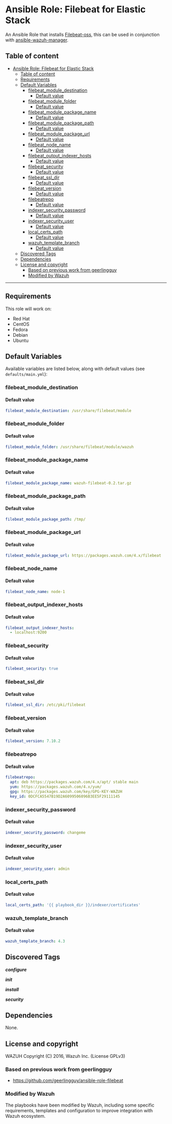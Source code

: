 # Ansible Role: Filebeat for Elastic Stack

An Ansible Role that installs [Filebeat-oss](https://www.elastic.co/products/beats/filebeat), this can be used in conjunction with [ansible-wazuh-manager](https://github.com/wazuh/wazuh-ansible/ansible-wazuh-server).

## Table of content

- [Ansible Role: Filebeat for Elastic Stack](#ansible-role-filebeat-for-elastic-stack)
  - [Table of content](#table-of-content)
  - [Requirements](#requirements)
  - [Default Variables](#default-variables)
    - [filebeat\_module\_destination](#filebeat_module_destination)
      - [Default value](#default-value)
    - [filebeat\_module\_folder](#filebeat_module_folder)
      - [Default value](#default-value-1)
    - [filebeat\_module\_package\_name](#filebeat_module_package_name)
      - [Default value](#default-value-2)
    - [filebeat\_module\_package\_path](#filebeat_module_package_path)
      - [Default value](#default-value-3)
    - [filebeat\_module\_package\_url](#filebeat_module_package_url)
      - [Default value](#default-value-4)
    - [filebeat\_node\_name](#filebeat_node_name)
      - [Default value](#default-value-5)
    - [filebeat\_output\_indexer\_hosts](#filebeat_output_indexer_hosts)
      - [Default value](#default-value-6)
    - [filebeat\_security](#filebeat_security)
      - [Default value](#default-value-7)
    - [filebeat\_ssl\_dir](#filebeat_ssl_dir)
      - [Default value](#default-value-8)
    - [filebeat\_version](#filebeat_version)
      - [Default value](#default-value-9)
    - [filebeatrepo](#filebeatrepo)
      - [Default value](#default-value-10)
    - [indexer\_security\_password](#indexer_security_password)
      - [Default value](#default-value-11)
    - [indexer\_security\_user](#indexer_security_user)
      - [Default value](#default-value-12)
    - [local\_certs\_path](#local_certs_path)
      - [Default value](#default-value-13)
    - [wazuh\_template\_branch](#wazuh_template_branch)
      - [Default value](#default-value-14)
  - [Discovered Tags](#discovered-tags)
  - [Dependencies](#dependencies)
  - [License and copyright](#license-and-copyright)
    - [Based on previous work from geerlingguy](#based-on-previous-work-from-geerlingguy)
    - [Modified by Wazuh](#modified-by-wazuh)

---

Requirements
------------

This role will work on:
 * Red Hat
 * CentOS
 * Fedora
 * Debian
 * Ubuntu

## Default Variables

Available variables are listed below, along with default values (see `defaults/main.yml`):

### filebeat_module_destination

#### Default value

```YAML
filebeat_module_destination: /usr/share/filebeat/module
```

### filebeat_module_folder

#### Default value

```YAML
filebeat_module_folder: /usr/share/filebeat/module/wazuh
```

### filebeat_module_package_name

#### Default value

```YAML
filebeat_module_package_name: wazuh-filebeat-0.2.tar.gz
```

### filebeat_module_package_path

#### Default value

```YAML
filebeat_module_package_path: /tmp/
```

### filebeat_module_package_url

#### Default value

```YAML
filebeat_module_package_url: https://packages.wazuh.com/4.x/filebeat
```

### filebeat_node_name

#### Default value

```YAML
filebeat_node_name: node-1
```

### filebeat_output_indexer_hosts

#### Default value

```YAML
filebeat_output_indexer_hosts:
  - localhost:9200
```

### filebeat_security

#### Default value

```YAML
filebeat_security: true
```

### filebeat_ssl_dir

#### Default value

```YAML
filebeat_ssl_dir: /etc/pki/filebeat
```

### filebeat_version

#### Default value

```YAML
filebeat_version: 7.10.2
```

### filebeatrepo

#### Default value

```YAML
filebeatrepo:
  apt: deb https://packages.wazuh.com/4.x/apt/ stable main
  yum: https://packages.wazuh.com/4.x/yum/
  gpg: https://packages.wazuh.com/key/GPG-KEY-WAZUH
  key_id: 0DCFCA5547B19D2A6099506096B3EE5F29111145
```

### indexer_security_password

#### Default value

```YAML
indexer_security_password: changeme
```

### indexer_security_user

#### Default value

```YAML
indexer_security_user: admin
```

### local_certs_path

#### Default value

```YAML
local_certs_path: '{{ playbook_dir }}/indexer/certificates'
```

### wazuh_template_branch

#### Default value

```YAML
wazuh_template_branch: 4.3
```

## Discovered Tags

**_configure_**

**_init_**

**_install_**

**_security_**


## Dependencies

None.

## License and copyright

WAZUH Copyright (C) 2016, Wazuh Inc. (License GPLv3)

### Based on previous work from geerlingguy

 - https://github.com/geerlingguy/ansible-role-filebeat

### Modified by Wazuh

The playbooks have been modified by Wazuh, including some specific requirements, templates and configuration to improve integration with Wazuh ecosystem.
